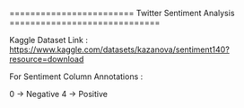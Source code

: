 ========================  Twitter Sentiment Analysis  =============================

Kaggle Dataset Link : https://www.kaggle.com/datasets/kazanova/sentiment140?resource=download

For Sentiment Column Annotations :

0  -> Negative
4  ->  Positive 

